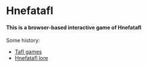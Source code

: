 # Hnefatafl

#### This is a browser-based interactive game of Hnefatafl

Some history:
- [Tafl games](https://en.wikipedia.org/wiki/Tafl_games#Hnefatafl)
- [Hnefatafl lore](http://www.gamecabinet.com/history/Hnef.html)
